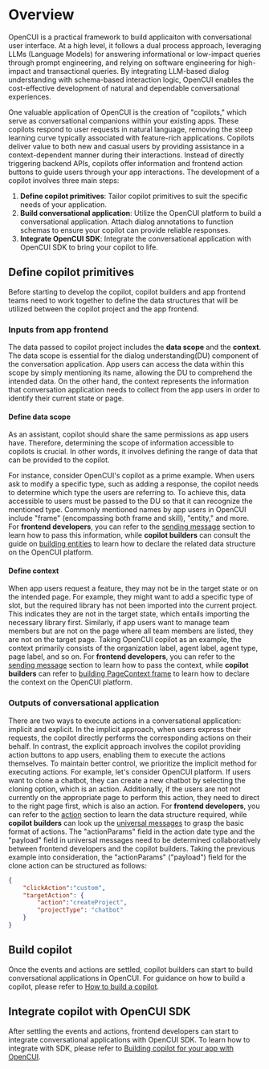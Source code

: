# Overview

OpenCUI is a practical framework to build applicaiton with conversational user interface. At a high level, it follows a dual process approach, leveraging LLMs (Language Models) for answering informational or low-impact queries through prompt engineering, and relying on software engineering for high-impact and transactional queries. By integrating LLM-based dialog understanding with schema-based interaction logic, OpenCUI enables the cost-effective development of natural and dependable conversational experiences.

One valuable application of OpenCUI is the creation of "copilots," which serve as conversational companions within your existing apps. These copilots respond to user requests in natural language, removing the steep learning curve typically associated with feature-rich applications. Copilots deliver value to both new and casual users by providing assistance in a context-dependent manner during their interactions. Instead of directly triggering backend APIs, copilots offer information and frontend action buttons to guide users through your app interactions. The development of a copilot involves three main steps:
1. **Define copilot primitives**: Tailor copilot primitives to suit the specific needs of your application.
2. **Build conversational application**: Utilize the OpenCUI platform to build a conversational application. Attach dialog annotations to function schemas to ensure your copilot can provide reliable responses.
3. **Integrate OpenCUI SDK**: Integrate the conversational application with OpenCUI SDK to bring your copilot to life.

## Define copilot primitives
Before starting to develop the copilot, copilot builders and app frontend teams need to work together to define the data structures that will be utilized between the copilot project and the app frontend. 

### Inputs from app frontend
The data passed to copilot project includes the **data scope** and the **context**. The data scope is essential for the dialog understanding(DU) component of the conversation application. App users can access the data within this scope by simply mentioning its name, allowing the DU to comprehend the intended data.  On the other hand, the context represents the information that conversation application needs to collect from the app users in order to identify their current state or page. 

#### Define data scope
As an assistant, copilot should share the same permissions as app users have. Therefore, determining the scope of information accessible to copilots is crucial. In other words, it involves defining the range of data that can be provided to the copilot.

For instance, consider OpenCUI's copilot as a prime example. When users ask to modify a specific type, such as adding a response, the copilot needs to determine which type the users are referring to. To achieve this, data accessible to users must be passed to the DU so that it can recognize the mentioned type. Commonly mentioned names by app users in OpenCUI include "frame" (encompassing both frame and skill), "entity," and more. For **frontend developers**, you can refer to the [sending message](./opencui-sdk.md#send-messages) section to learn how to pass this information, while **copilot builders** can consult the guide on [building entities](./build-copilot.md#build-entities) to learn how to declare the related data structure on the OpenCUI platform.

#### Define context
When app users request a feature, they may not be in the target state or on the intended page. For example, they might want to add a specific type of slot, but the required library has not been imported into the current project. This indicates they are not in the target state, which entails importing the necessary library first. Similarly, if app users want to manage team members but are not on the page where all team members are listed, they are not on the target page.
Taking OpenCUI copilot as an example, the context primarily consists of the organization label, agent label, agent type, page label, and so on. For **frontend developers**, you can refer to the [sending message](./opencui-sdk.md#send-messages) section to learn how to pass the context, while **copilot builders** can refer to [building PageContext frame](./build-copilot.md#build-a-frame) to learn how to declare the context on the OpenCUI platform.

### Outputs of conversational application
There are two ways to execute actions in a conversational application: implicit and explicit. In the implicit approach, when users express their requests, the copilot directly performs the corresponding actions on their behalf. In contrast, the explicit approach involves the copilot providing action buttons to app users, enabling them to execute the actions themselves. To maintain better control, we prioritize the implicit method for executing actions.
For example, let's consider OpenCUI platform. If users want to clone a chatbot, they can create a new chatbot by selecting the cloning option, which is an action. Additionally, if the users are not not currently on the appropriate page to perform this action, they need to direct to the right page first, which is also an action. For **frontend developers**, you can refer to the [action](./opencui-sdk.md#action)  section to learn the data structure required, while **copilot builders** can look up the [universal messages](https://opencui.io/reference/channels/universalmessage.html#json-representation) to grasp the basic format of actions. The "actionParams" field in the action date type and the "payload" field in universal messages need to be determined collaboratively between frontend developers and the copilot builders. Taking the previous example into consideration, the "actionParams" ("payload") field for the clone action can be structured as follows:

```json
{
    "clickAction":"custom",
    "targetAction": {
        "action":"createProject",
        "projectType": "chatbot"
    }
}
```

## Build copilot
Once the events and actions are settled, copilot builders can start to build conversational applications in OpenCUI. For guidance on how to build a copilot, please refer to [How to build a copilot](./build-copilot.md).

## Integrate copilot with OpenCUI SDK
After settling the events and actions, frontend developers can start to integrate conversational applications with OpenCUI SDK. To learn how to integrate with SDK, please refer to [Building copilot for your app with OpenCUI](./opencui-sdk.md).